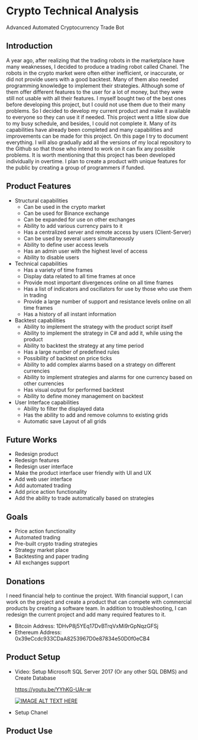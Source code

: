 # Crypto Technical Analysis
Advanced Automated Cryptocurrency Trade Bot


## Introduction
A year ago, after realizing that the trading robots in the marketplace have many weaknesses, I decided to produce a trading robot called Chanel. The robots in the crypto market were often either inefficient, or inaccurate, or did not provide users with a good backtest. Many of them also needed programming knowledge to implement their strategies. Although some of them offer different features to the user for a lot of money, but they were still not usable with all their features. I myself bought two of the best ones before developing this project, but I could not use them due to their many problems. So I decided to develop my current product and make it available to everyone so they can use it if needed. This project went a little slow due to my busy schedule, and besides, I could not complete it. Many of its capabilities have already been completed and many capabilities and improvements can be made for this project. On this page I try to document everything. I will also gradually add all the versions of my local repository to the Github so that those who intend to work on it can fix any possible problems. It is worth mentioning that this project has been developed individually in overtime. I plan to create a product with unique features for the public by creating a group of programmers if funded.


## Product Features
* Structural capabilities
    * Can be used in the crypto market
    * Can be used for Binance exchange
    * Can be expanded for use on other exchanges
    * Ability to add various currency pairs to it
    * Has a centralized server and remote access by users (Client-Server)
    * Can be used by several users simultaneously
    * Ability to define user access levels
    * Has an admin user with the highest level of access
    * Ability to disable users
* Technical capabilities
    * Has a variety of time frames
    * Display data related to all time frames at once
    * Provide most important divergences online on all time frames
    * Has a list of indicators and oscillators for use by those who use them in trading
    * Provide a large number of support and resistance levels online on all time frames
    * Has a history of all instant information
* Backtest capabilities
    * Ability to implement the strategy with the product script itself
    * Ability to implement the strategy in C# and add it, while using the product
    * Ability to backtest the strategy at any time period
    * Has a large number of predefined rules
    * Possibility of backtest on price ticks
    * Ability to add complex alarms based on a strategy on different currencies
    * Ability to implement strategies and alarms for one currency based on other currencies
    * Has visual output for performed backtest
    * Ability to define money management on backtest
* User Interface capabilities
    * Ability to filter the displayed data
    * Has the ability to add and remove columns to existing grids
    * Automatic save Layout of all grids


## Future Works
* Redesign product
* Redesign features
* Redesign user interface
* Make the product interface user friendly with UI and UX
* Add web user interface
* Add automated trading
* Add price action functionality
* Add the ability to trade automatically based on strategies


## Goals
* Price action functionality
* Automated trading
* Pre-built crypto trading strategies
* Strategy market place
* Backtesting and paper trading
* All exchanges support


## Donations
I need financial help to continue the project. With financial support, I can work on the project and create a product that can compete with commercial products by creating a software team. In addition to troubleshooting, I can redesign the current project and add many required features to it. 
* Bitcoin Address: 1DHvP8j5YEq17DvBTrqVxMi9rGpNqzGFSj
* Ethereum Address: 0x39eCcdc933CDaA8253967D0e87834e50D0f0eCB4


## Product Setup
* Video: Setup Microsoft SQL Server 2017 (Or any other SQL DBMS) and Create Database


  https://youtu.be/YYhKG-UAr-w

  [![IMAGE ALT TEXT HERE](https://img.youtube.com/vi/YYhKG-UAr-w/0.jpg)](https://www.youtube.com/watch?v=YYhKG-UAr-w)


* Setup Chanel


## Product Use


